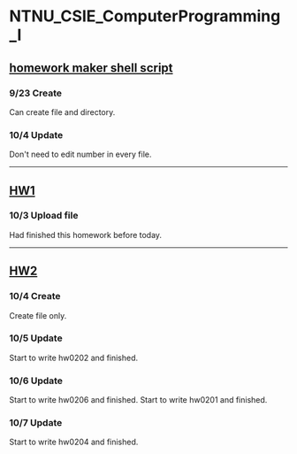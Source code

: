 NTNU_CSIE_ComputerProgramming_I
===

## [homework maker shell script](./homework_maker.sh)

### 9/23 Create
Can create file and directory.

### 10/4 Update
Don't need to edit number in every file.

---

## [HW1](./Homework1/)

### 10/3 Upload file
Had finished this homework before today.

---

## [HW2](./Homework2/)

### 10/4 Create
Create file only.

### 10/5 Update
Start to write hw0202 and finished.

### 10/6 Update
Start to write hw0206 and finished.
Start to write hw0201 and finished.

### 10/7 Update
Start to write hw0204 and finished.